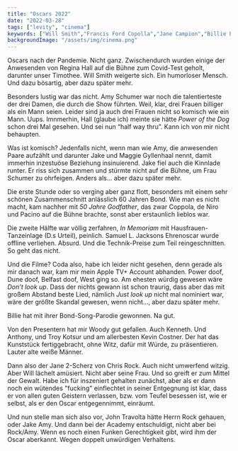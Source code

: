 ```yaml
---
title: "Oscars 2022"
date: "2022-03-28"
tags: ["levity", "cinema"]
keywords: ["Will Smith","Francis Ford Copolla","Jane Campion","Billie Eilish","Kevin Kostner","Timothee Chalamet","Amy Schumer","Woody Harleson","Samuel L. Jackson","Al Pacino","John Travola","Jake Gyllenhaal","Robert de Niro","Chris Rock"]
backgroundImage: "/assets/img/cinema.png"
---
```

Oscars nach der Pandemie. Nicht ganz. Zwischendurch wurden einige der Anwesenden von Regina Hall auf die Bühne zum Covid-Test geholt, darunter unser Timothee. Will Smith weigerte sich. Ein humorloser Mensch. Und dazu bösartig, aber dazu später mehr. 

Besonders lustig war das nicht. Amy Schumer war noch die talentierteste der drei Damen, die durch die Show führten. Weil, klar, drei Frauen billiger als ein Mann seien. Leider sind ja auch drei Frauen nicht so komisch wie ein Mann. Uups. Imnmerhin, Hall (glaube ich) meinte sie hätte *Power of the Dog* schon drei Mal gesehen. Und sei nun “half way thru”. Kann ich von mir nicht behaupten. 

Was ist komisch? Jedenfalls nicht, wenn man wie Amy, die anwesenden Paare aufzählt und darunter Jake und Maggie Gyllenhaal nennt, damit immerhin inzestuöse Beziehung insinuierend. Jake fiel auch die Kinnlade runter. Er riss sich zusammen und stürmte nicht auf die Bühne, um Frau Schumer zu ohrfeigen. Anders als... aber dazu später mehr.

Die erste Stunde oder so verging aber ganz flott, besonders mit einem sehr schönen Zusammenschnitt anlässlich 60 Jahren Bond. Wie man es nicht macht, kam nachher mit *50 Jahre Godfather*, das zwar Coppola, de Niro und Pacino auf die Bühne brachte, sonst aber erstaunlich lieblos war.

Die zweite Hälfte war völlig zerfahren, *In Memoriam* mit Hausfrauen-Tanzeinlage (D.s Urteil), peinlich. Samuel L. Jacksons Ehrenoscar wurde offline verliehen. Absurd. Und die Technik-Preise zum Teil reingeschnitten. So geht das nicht.

Und die Filme? Coda also, habe ich leider nicht gesehen, denn gerade als mir danach war, kam mir mein Apple TV+ Account abhanden. Power doof, Dune doof, Belfast doof, West ging so. Am ehesten würdig gewesen wäre *Don’t look up*. Dass der nichts gewann ist schon traurig, dass aber das mit großem Abstand beste Lied, nämlich *Just look up* nicht mal nominiert war, wäre der größte Skandal gewesen, wenn nicht..., aber dazu später mehr.

Billie hat mit ihrer Bond-Song-Parodie gewonnen. Na gut. 

Von den Presentern hat mir Woody gut gefallen. Auch Kenneth. Und Anthony, und Troy Kotsur und am allerbesten Kevin Costner. Der hat das Kunststück fertiggebracht, ohne Witz, dafür mit Würde, zu präsentieren. Lauter alte weiße Männer.

Dann also der Jane 2-Scherz von Chris Rock. Auch nicht umwerfend witzig. Aber Will lächelt amüsiert. Nicht aber seine Frau. Und so greift er zum Mittel der Gewalt. Habe ich für inszeniert gehalten zunächst, aber als er dann noch ein wütendes "fucking" einflechtet in seiner Entgegnung ist klar, dass er von allen guten Geistern verlassen, bzw. vom Teufel besessen ist, wie er selbst, als er den Oscar entgegennimmt, einräumt. 

Und nun stelle man sich also vor, John Travolta hätte Herrn Rock gehauen, oder Jake Amy. Und dann bei der Academy entschuldigt, nicht aber bei Rock/Amy. Wenn es noch einen Funken Gerechtigkeit gibt, wird ihm der Oscar aberkannt. Wegen doppelt unwürdigen Verhaltens.